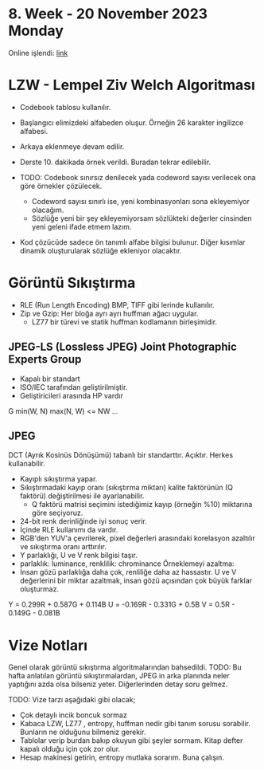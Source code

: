 # 8. Week - 20 November 2023 Monday

Online işlendi: [link](https://yildiz-edu-tr.zoom.us/rec/play/uMivDtRWqfZs8cWLmdPchKmueN9Lk_SnhfY1ZivXy_46YvBMQAqBIYy30Vn__8EZ1hFN862B-kw39-Na.prgh-sQaUTHkmw42)

# LZW - Lempel Ziv Welch Algoritması

* Codebook tablosu kullanılır.
* Başlangıcı elimizdeki alfabeden oluşur. Örneğin 26 karakter ingilizce alfabesi.
* Arkaya eklenmeye devam edilir.

* Derste 10. dakikada örnek verildi. Buradan tekrar edilebilir.
* TODO: Codebook sınırsız denilecek yada codeword sayısı verilecek ona göre örnekler çözülecek.
  * Codeword sayısı sınırlı ise, yeni kombinasyonları sona ekleyemiyor olacağım.
  * Sözlüğe yeni bir şey ekleyemiyorsam sözlükteki değerler cinsinden yeni geleni ifade etmem lazım.

* Kod çözücüde sadece ön tanımlı alfabe bilgisi bulunur. Diğer kısımlar dinamik oluşturularak sözlüğe ekleniyor olacaktır.

# Görüntü Sıkıştırma

* RLE (Run Length Encoding) BMP, TIFF gibi lerinde kullanılır.
* Zip ve Gzip: Her bloğa ayrı ayrı huffman ağacı uygular.
  * LZ77 bir türevi ve statik huffman kodlamanın birleşimidir.

## JPEG-LS (Lossless JPEG) Joint Photographic Experts Group
* Kapalı bir standart
* ISO/IEC tarafından geliştirilmiştir.
* Geliştiricileri arasında HP vardır

G 
min(W, N) max(N, W) <= NW
...

## JPEG
DCT (Ayrık Kosinüs Dönüşümü) tabanlı bir standarttır.
Açıktır. Herkes kullanabilir.
* Kayıplı sıkıştırma yapar.
* Sıkıştırmadaki kayıp oranı (sıkıştırma miktarı) kalite faktörünün (Q faktörü) değiştirilmesi ile ayarlanabilir.
  * Q faktörü matrisi seçimini istediğimiz kayıp (örneğin %10) miktarına göre seçiyoruz.
* 24-bit renk derinliğinde iyi sonuç verir.
* İçinde RLE kullanımı da vardır.
* RGB'den YUV'a çevrilerek, pixel değerleri arasındaki korelasyon azaltılır ve sıkıştırma oranı arttırılır.
* Y parlaklığı, U ve V renk bilgisi taşır.
* parlaklık: luminance, renklilik: chrominance
Örneklemeyi azaltma:
* İnsan gözü parlaklığa daha çok, renliliğe daha az hassastır. U ve V değerlerini bir miktar azaltmak, insan gözü açısından çok büyük farklar oluşturmaz.

Y = 0.299R + 0.587G + 0.114B
U = -0.169R - 0.331G + 0.5B
V = 0.5R - 0.149G - 0.081B

# Vize Notları
Genel olarak görüntü sıkıştırma algoritmalarından bahsedildi.
TODO: Bu hafta anlatılan görüntü sıkıştırmalardan, JPEG in arka planında neler yaptığını azda olsa bilseniz yeter. Diğerlerinden detay soru gelmez.

TODO: Vize tarzı aşağıdaki gibi olacak;
* Çok detaylı incik boncuk sormaz
* Kabaca LZW, LZ77 , entropy, huffman nedir gibi tanım sorusu sorabilir. Bunların ne olduğunu bilmeniz gerekir. 
* Tablolar verip burdan bakıp okuyun gibi şeyler sormam. Kitap defter kapalı olduğu için çok zor olur.
* Hesap makinesi getirin, entropy mutlaka sorarım. Buna çalışın.
